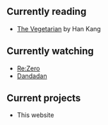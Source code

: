 ## Currently reading

- [The Vegetarian](https://en.wikipedia.org/wiki/The_Vegetarian) by Han Kang

## Currently watching

- [Re:Zero](https://en.wikipedia.org/wiki/Re:Zero#Anime)
- [Dandadan](https://en.wikipedia.org/wiki/Dandadan#Anime)

## Current projects

- This website
